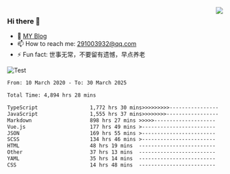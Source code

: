 <img align='right' src='https://github-readme-stats.vercel.app/api?username=niaogege&show_icons=true&theme=radical'/>

### Hi there 👋

- 🌱 [MY Blog](https://bythewayer.com/)
- 📫 How to reach me: 291003932@qq.com
- ⚡ Fun fact:  世事无常，不要留有遗憾，早点养老

![Test](https://github-readme-stats.vercel.app/api/top-langs/?username=niaogege&layout=compact)

<!--START_SECTION:waka-->

```txt
From: 10 March 2020 - To: 30 March 2025

Total Time: 4,894 hrs 28 mins

TypeScript                 1,772 hrs 30 mins>>>>>>>>>----------------   36.21 %
JavaScript                 1,555 hrs 37 mins>>>>>>>>-----------------   31.78 %
Markdown                   898 hrs 27 mins >>>>>--------------------   18.36 %
Vue.js                     177 hrs 49 mins >------------------------   03.63 %
JSON                       169 hrs 55 mins >------------------------   03.47 %
SCSS                       134 hrs 46 mins >------------------------   02.75 %
HTML                       48 hrs 19 mins  -------------------------   00.99 %
Other                      37 hrs 13 mins  -------------------------   00.76 %
YAML                       35 hrs 14 mins  -------------------------   00.72 %
CSS                        14 hrs 48 mins  -------------------------   00.30 %
```

<!--END_SECTION:waka-->
